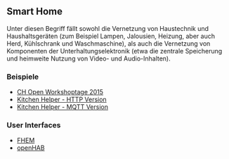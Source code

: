 Smart Home
----------

Unter diesen Begriff fällt sowohl die Vernetzung von Haustechnik und Haushaltsgeräten (zum Beispiel Lampen, Jalousien, Heizung, aber auch Herd, Kühlschrank und Waschmaschine), als auch die Vernetzung von Komponenten der Unterhaltungselektronik (etwa die zentrale Speicherung und heimweite Nutzung von Video- und Audio-Inhalten).

### Beispiele

* [CH Open Workshoptage 2015](https://developer.mbed.org/teams/ch-open-wstage2015/wiki/SmartHome)
* [Kitchen Helper - HTTP Version](../mbedRPC/RPCHTTPServerKitchenHelper/)
* [Kitchen Helper - MQTT Version](../mqtt/MQTTKitchenHelper/)

### User Interfaces

* [FHEM](02-FHEM.md)
* [openHAB](10-openHAB.md) 

